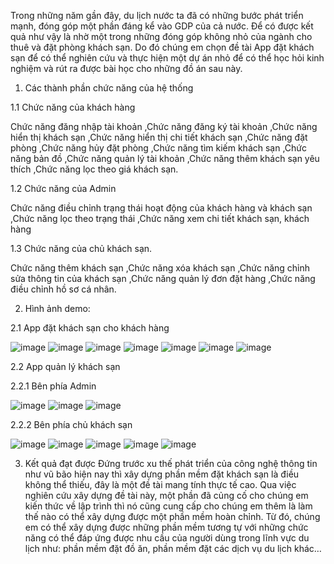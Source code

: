 Trong những năm gần đây, du lịch nước ta đã có những bước phát triển mạnh, đóng góp một phần đáng kể vào GDP của cả nước. Để có được kết quả như vậy là nhờ một trong những đóng góp không nhỏ của ngành cho thuê và đặt phòng khách sạn. Do đó chúng em chọn đề tài App đặt khách sạn để có thể nghiên cứu và thực hiện một dự án nhỏ để có thể học hỏi kinh nghiệm và rút ra được bài học cho những đồ án sau này.

1. Các thành phần chức năng của hệ thống

1.1 Chức năng của khách hàng

Chức năng đăng nhập tài khoản
 ,Chức năng đăng ký tài khoản
 ,Chức năng hiển thị khách sạn 
 ,Chức năng hiển thị chi tiết khách sạn
 ,Chức năng đặt phòng 
 ,Chức năng hủy đặt phòng 
 ,Chức năng tìm kiếm khách sạn
 ,Chức năng bản đồ
 ,Chức năng quản lý tài khoản 
 ,Chức năng thêm khách sạn yêu thích
 ,Chức năng lọc theo giá khách sạn.
 
1.2 Chức năng của Admin

Chức năng điều chỉnh trạng thái hoạt động của khách hàng và khách sạn
  ,Chức năng lọc theo trạng thái
  ,Chức năng xem chi tiết khách sạn, khách hàng

1.3 Chức năng của chủ khách sạn.

Chức năng thêm khách sạn 
 ,Chức năng xóa khách sạn
 ,Chức năng chỉnh sửa thông tin của khách sạn
 ,Chức năng quản lý đơn đặt hàng
 ,Chức năng điều chỉnh hồ sơ cá nhân.

2. Hình ảnh demo:

2.1 App đặt khách sạn cho khách hàng

![image](https://user-images.githubusercontent.com/106511965/226413624-153ba982-4219-442e-8d24-a50691d601f1.png)
![image](https://user-images.githubusercontent.com/106511965/226413668-fd0b1400-3682-4c02-b366-8569a8b0e129.png)
![image](https://user-images.githubusercontent.com/106511965/226413699-34c45991-99aa-4119-9b57-78538662ce1c.png)
![image](https://user-images.githubusercontent.com/106511965/226413737-778a722a-0822-476a-8d0a-e01d0a375713.png)
![image](https://user-images.githubusercontent.com/106511965/226413752-a5da9b39-4939-4502-829c-d51736c84be0.png)
![image](https://user-images.githubusercontent.com/106511965/226413770-e5d40d43-8214-48bf-823d-32556e553b1d.png)
![image](https://user-images.githubusercontent.com/106511965/226413803-545b3953-fc4b-456c-97a2-2aa5dd0492fa.png)

2.2 App quản lý khách sạn

2.2.1 Bên phía Admin

![image](https://user-images.githubusercontent.com/106511965/226413854-91b6a293-8dd0-4ed7-ac2f-5b77a9fdfb75.png)
![image](https://user-images.githubusercontent.com/106511965/226413874-f2358897-326e-4c6b-ac4b-df298a1ea0f3.png)
![image](https://user-images.githubusercontent.com/106511965/226413917-63890c20-0bf2-4038-8d36-dfda2773f623.png)

2.2.2 Bên phía chủ khách sạn

![image](https://user-images.githubusercontent.com/106511965/226414429-a8dae6bb-7c76-4e43-83b7-b03a08a43590.png)
![image](https://user-images.githubusercontent.com/106511965/226414450-541cac09-5398-4d5c-9904-1e67a706da03.png)
![image](https://user-images.githubusercontent.com/106511965/226414485-bbe7d408-a542-482d-a08d-5b8bcdb555a0.png)
![image](https://user-images.githubusercontent.com/106511965/226414502-87b3057d-42d7-4242-b242-fcfcc4911665.png)
![image](https://user-images.githubusercontent.com/106511965/226414589-fec32c5e-82ea-4f7f-a8ad-bd4937944dd9.png)

3. Kết quả đạt được
Đứng trước xu thế phát triển của công nghệ thông tin như vũ bão hiện nay thì xây dựng phần mềm đặt khách sạn là điều không thể thiếu, đây là một đề tài mang tính thực tế cao. Qua việc nghiên cứu xây dựng đề tài này, một phần đã củng cố cho chúng em kiến thức về lập trình thì nó cũng cung cấp cho chúng em thêm là làm thế nào có thể xây dựng được một phần mềm hoàn chỉnh. Từ đó, chúng em có thể xây dựng được những phần mềm tương tự với những chức năng có thể đáp ứng được nhu cầu của người dùng trong lĩnh vực du lịch như: phần mềm đặt đồ ăn, phần mềm đặt các dịch vụ du lịch khác…
